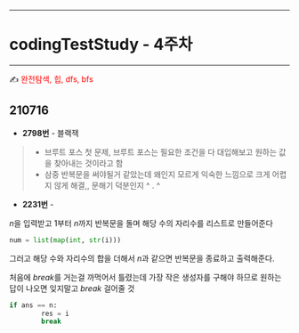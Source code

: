 
-----
# codingTestStudy - 4주차
-----

✍ <span style="color:red"> 완전탐색, 힙, dfs, bfs </span>

## 210716
- **2798번** - 블랙잭

> - 브루트 포스 첫 문제, 브루트 포스는 필요한 조건을 다 대입해보고 원하는 값을 찾아내는 것이라고 함
> - 삼중 반복문을 써야될거 같았는데 왜인지 모르게 익숙한 느낌으로 크게 어렵지 않게 해결,, 문해기 덕분인지 ^ . ^

- **2231번** -

*n*을 입력받고 1부터 *n*까지 반복문을 돌며 해당 수의 자리수를 리스트로 만들어준다

```py
num = list(map(int, str(i)))
```
그러고 해당 수와 자리수의 합을 더해서 *n*과 같으면 반복문을 종료하고 출력해준다.

처음에 *break*를 거는걸 까먹어서 틀렸는데 가장 작은 생성자를 구해야 하므로 원하는 답이 나오면 잊지말고 *break* 걸어줄 것

```py
if ans == n:
        res = i
        break
```